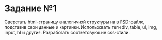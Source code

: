 # Задание №1

Сверстать html-страницу аналогичной структуры на в [PSD-файле](https://github.com/BelHardAcademy/CourseWebBasic/blob/ьфыеук/Design.psd), подставив свои данные и картинки. Использовать теги div, table, ul, img, input, h1 и другие. Разработать соответсвующие css-стили.